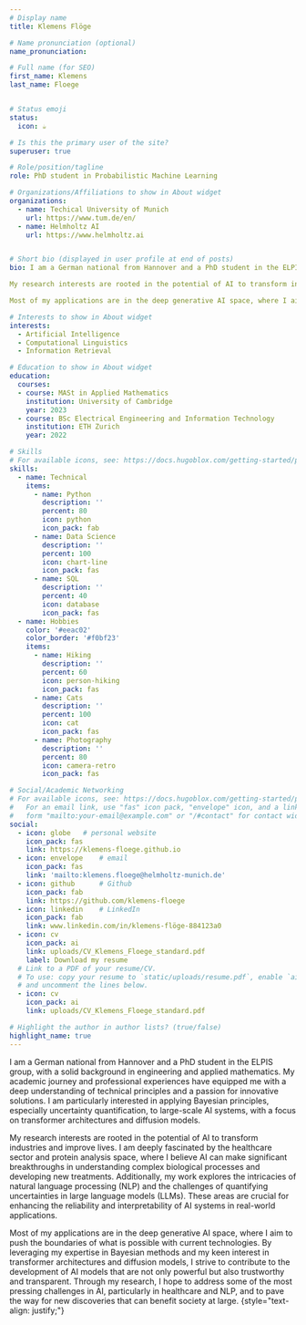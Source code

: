 ```yaml
---
# Display name
title: Klemens Flöge

# Name pronunciation (optional)
name_pronunciation: 

# Full name (for SEO)
first_name: Klemens 
last_name: Floege


# Status emoji
status:
  icon: ☕️

# Is this the primary user of the site?
superuser: true

# Role/position/tagline
role: PhD student in Probabilistic Machine Learning

# Organizations/Affiliations to show in About widget
organizations:
  - name: Techical University of Munich
    url: https://www.tum.de/en/
  - name: Helmholtz AI
    url: https://www.helmholtz.ai  


# Short bio (displayed in user profile at end of posts)
bio: I am a German national from Hannover and a PhD student in the ELPIS group, with a solid background in engineering and applied mathematics. My academic journey and professional experiences have equipped me with a deep understanding of technical principles and a passion for innovative solutions. I am particularly interested in applying Bayesian principles, especially uncertainty quantification, to large-scale AI systems, with a focus on transformer architectures and diffusion models.

My research interests are rooted in the potential of AI to transform industries and improve lives. I am deeply fascinated by the healthcare sector and protein analysis space, where I believe AI can make significant breakthroughs in understanding complex biological processes and developing new treatments. Additionally, my work explores the intricacies of natural language processing (NLP) and the challenges of quantifying uncertainties in large language models (LLMs). These areas are crucial for enhancing the reliability and interpretability of AI systems in real-world applications.

Most of my applications are in the deep generative AI space, where I aim to push the boundaries of what is possible with current technologies. By leveraging my expertise in Bayesian methods and my keen interest in transformer architectures and diffusion models, I strive to contribute to the development of AI models that are not only powerful but also trustworthy and transparent. Through my research, I hope to address some of the most pressing challenges in AI, particularly in healthcare and NLP, and to pave the way for new discoveries that can benefit society at large.

# Interests to show in About widget
interests:
  - Artificial Intelligence
  - Computational Linguistics
  - Information Retrieval

# Education to show in About widget
education:
  courses:
  - course: MASt in Applied Mathematics
    institution: University of Cambridge
    year: 2023
  - course: BSc Electrical Engineering and Information Technology
    institution: ETH Zurich 
    year: 2022

# Skills
# For available icons, see: https://docs.hugoblox.com/getting-started/page-builder/#icons
skills:
  - name: Technical
    items:
      - name: Python
        description: ''
        percent: 80
        icon: python
        icon_pack: fab
      - name: Data Science
        description: ''
        percent: 100
        icon: chart-line
        icon_pack: fas
      - name: SQL
        description: ''
        percent: 40
        icon: database
        icon_pack: fas
  - name: Hobbies
    color: '#eeac02'
    color_border: '#f0bf23'
    items:
      - name: Hiking
        description: ''
        percent: 60
        icon: person-hiking
        icon_pack: fas
      - name: Cats
        description: ''
        percent: 100
        icon: cat
        icon_pack: fas
      - name: Photography
        description: ''
        percent: 80
        icon: camera-retro
        icon_pack: fas

# Social/Academic Networking
# For available icons, see: https://docs.hugoblox.com/getting-started/page-builder/#icons
#   For an email link, use "fas" icon pack, "envelope" icon, and a link in the
#   form "mailto:your-email@example.com" or "/#contact" for contact widget.
social:
  - icon: globe   # personal website
    icon_pack: fas
    link: https://klemens-floege.github.io
  - icon: envelope    # email
    icon_pack: fas
    link: 'mailto:klemens.floege@helmholtz-munich.de'
  - icon: github      # Github
    icon_pack: fab
    link: https://github.com/klemens-floege
  - icon: linkedin    # LinkedIn
    icon_pack: fab
    link: www.linkedin.com/in/klemens-flöge-884123a0
  - icon: cv
    icon_pack: ai
    link: uploads/CV_Klemens_Floege_standard.pdf
    label: Download my resume
  # Link to a PDF of your resume/CV.
  # To use: copy your resume to `static/uploads/resume.pdf`, enable `ai` icons in `params.yaml`,
  # and uncomment the lines below.
  - icon: cv
    icon_pack: ai
    link: uploads/CV_Klemens_Floege_standard.pdf

# Highlight the author in author lists? (true/false)
highlight_name: true
---
```


I am a German national from Hannover and a PhD student in the ELPIS group, with a solid background in engineering and applied mathematics. My academic journey and professional experiences have equipped me with a deep understanding of technical principles and a passion for innovative solutions. I am particularly interested in applying Bayesian principles, especially uncertainty quantification, to large-scale AI systems, with a focus on transformer architectures and diffusion models.

My research interests are rooted in the potential of AI to transform industries and improve lives. I am deeply fascinated by the healthcare sector and protein analysis space, where I believe AI can make significant breakthroughs in understanding complex biological processes and developing new treatments. Additionally, my work explores the intricacies of natural language processing (NLP) and the challenges of quantifying uncertainties in large language models (LLMs). These areas are crucial for enhancing the reliability and interpretability of AI systems in real-world applications.

Most of my applications are in the deep generative AI space, where I aim to push the boundaries of what is possible with current technologies. By leveraging my expertise in Bayesian methods and my keen interest in transformer architectures and diffusion models, I strive to contribute to the development of AI models that are not only powerful but also trustworthy and transparent. Through my research, I hope to address some of the most pressing challenges in AI, particularly in healthcare and NLP, and to pave the way for new discoveries that can benefit society at large.
{style="text-align: justify;"}
